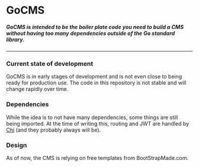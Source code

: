 # GoCMS
##### GoCMS is intended to be the boiler plate code you need to build a CMS without having too many dependencies outside of the Go standard library.
___

### Current state of development
GoCMS is in early stages of development and is not even close to being ready for production use. The code in this repository is not stable and will change rapidly over time.

### Dependencies
While the idea is to not have many dependencies, some things are still being imported. At the time of writing this, routing and JWT are handled by [Chi](https://github.com/go-chi/chi) (and they probably always will be).

### Design
As of now, the CMS is relying on free templates from BootStrapMade.com.